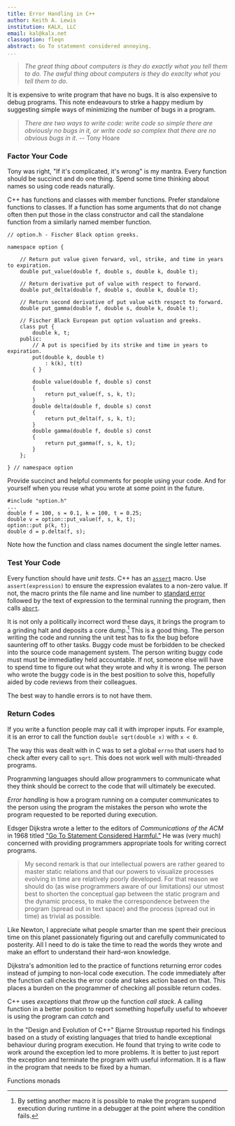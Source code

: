 ```yaml
---
title: Error Handling in C++
author: Keith A. Lewis
institution: KALX, LLC
email: kal@kalx.net
classoption: fleqn
abstract: Go To statement considered annoying.
...
```


> _The great thing about computers is they do exactly what you tell them to do.
The awful thing about computers is they do exaclty what you tell them to do._

It is expensive to write program that have no bugs. It is also expensive
to debug programs. This note endeavours to strke a happy medium by
suggesting simple ways of minimizing the number of bugs in a program.

> _There are two ways to write code: write code so simple there are
obviously no bugs in it, or write code so complex that there are no
obvious bugs in it_. -- Tony Hoare

### Factor Your Code

Tony was right, "If it's complicated, it's wrong" is my mantra.
Every function should be succinct and do one thing.
Spend some time thinking about names so using
code reads naturally.

C++ has functions and classes with member functions.
Prefer standalone functions to classes.
If a function has some arguments that do not change often then
put those in the class constructor and call the
standalone function from a similarly named member function.

```
// option.h - Fischer Black option greeks.

namespace option {

	// Return put value given forward, vol, strike, and time in years to expiration.
	double put_value(double f, double s, double k, double t);

	// Return derivative put of value with respect to forward.
	double put_delta(double f, double s, double k, double t);

	// Return second derivative of put value with respect to forward.
	double put_gamma(double f, double s, double k, double t);

	// Fischer Black European put option valuation and greeks.
	class put {
		double k, t;
	public:
		// A put is specified by its strike and time in years to expiration.
		put(double k, double t)
			: k(k), t(t)
		{ }

		double value(double f, double s) const
		{
			return put_value(f, s, k, t);
		}
		double delta(double f, double s) const
		{
			return put_delta(f, s, k, t);
		}
		double gamma(double f, double s) const
		{
			return put_gamma(f, s, k, t);
		}
	};

} // namespace option
```

Provide succinct and helpful comments for people using your code.
And for yourself when you reuse what you wrote at some point in the future.

```
#include "option.h"
...
double f = 100, s = 0.1, k = 100, t = 0.25;
double v = option::put_value(f, s, k, t);
option::put p(k, t);
double d = p.delta(f, s);
```

Note how the function and class names document the single letter names.

### Test Your Code

Every function should have _unit tests_. C++ has an
[`assert`](https://en.cppreference.com/w/cpp/error/assert) macro.
Use `assert(expression)` to ensure the expression evalates to a non-zero value.
If not, the macro prints the file name and line number to
[standard error](https://en.wikipedia.org/wiki/Standard_streams) followed by
the text of expression to the terminal running the program, then calls
[`abort`](https://en.cppreference.com/w/cpp/utility/program/abort).

It is not only a politically incorrect word these days, it brings the
program to a grinding halt and deposits a core dump.[^1]
This is a good thing. The person writing
the code and running the unit test has to fix the bug before sauntering
off to other tasks. Buggy code must be forbidden to be
checked into the source code management system.
The person writing buggy code must must be immediatley
held accountable. If not, someone else will have to
spend time to figure out what they wrote and why it is wrong.
The person who wrote the buggy code is in the best position to solve this,
hopefully aided by code reviews from their colleagues.

[^1]: By setting another macro it is possible to make the program
suspend execution during runtime in a debugger at the point where the condition fails.

The best way to handle errors is to not have them.

### Return Codes

If you write a function people may call it
with improper inputs. For example, it is an error to call the function
`double sqrt(double x)` with `x < 0`.

The way this was dealt with in C was to set a global `errno`
that users had to check after every call to `sqrt`.
This does not work well with multi-threaded programs.

Programming languages
should allow programmers to communicate what they think
should be correct to the code that will ultimately be executed.

_Error handling_ is how a program running on a computer communicates
to the person using the program the mistakes the person who wrote the
program requested to be reported during execution.

Edsger Dijkstra wrote a letter to the 
editors of _Communications of the ACM_ in 1968
titled ["Go To Statement Considered Harmful."](https://www.cs.utexas.edu/%7EEWD/transcriptions/EWD02xx/EWD215.html)
He was (very much) concerned with providing programmers appropriate tools for
writing correct programs. 

> My second remark is that our intellectual powers are rather geared
to master static relations and that our powers to visualize processes
evolving in time are relatively poorly developed. For that reason we
should do (as wise programmers aware of our limitations) our utmost best
to shorten the conceptual gap between the static program and the dynamic
process, to make the correspondence between the program (spread out in
text space) and the process (spread out in time) as trivial as possible.

Like Newton, I appreciate what people smarter than me
spent their precious time on this planet passionately figuring out
and carefully communicated to posterity. All I need to do is take the
time to read the words they wrote and make an effort to understand their
hard-won knowledge.

Dijkstra's admonition led to the practice of functions returning
error codes instead of jumping to non-local code execution.
The code immediately after the function call checks the error
code and takes action based on that.
This places a burden on the programmer
of checking all possible return codes.

C++ uses _exceptions_ that _throw_
up the function _call stack_. A calling function in a better position to
report something
hopefully useful to whoever is using the program
can _catch_ and

In the "Design and Evolution of C++" Bjarne Stroustup reported his findings based
on a study of existing
languages that tried to handle exceptional behaviour during program execution. 
He found that trying to write code to work around the exception led to more problems.
It is better to just report the exception and terminate the program with
useful information. It is a flaw in the program that needs to be fixed by a human.




Functions monads
